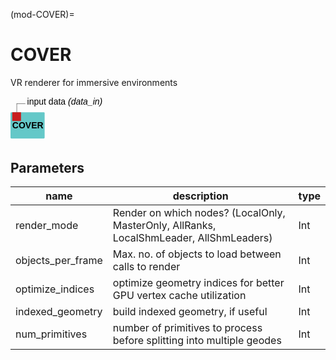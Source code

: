 (mod-COVER)=

# COVER
VR renderer for immersive environments

<svg width="39.0em" height="5.6em" >
<style>.text { font: normal 1.0em sans-serif;}tspan{ font: italic 1.0em sans-serif;}.moduleName{ font: bold 1.0em sans-serif;}</style>
<rect x="0em" y="1.8em" width="3.9em" height="3.0em" rx="0.1em" ry="0.1em" style="fill:#64c8c8ff;" />
<rect x="0.2em" y="1.8em" width="1.0em" height="1.0em" rx="0.0em" ry="0.0em" style="fill:#c81e1eff;" >
<title>data_in</title></rect>
<rect x="0.7em" y="0.8em" width="0.03333333333333333em" height="1.0em" rx="0.0em" ry="0.0em" style="fill:#000000;" />
<rect x="0.7em" y="0.8em" width="1.0em" height="0.03333333333333333em" rx="0.0em" ry="0.0em" style="fill:#000000;" />
<text x="1.9em" y="0.9em" class="text" >input data<tspan> (data_in)</tspan></text>
<text x="0.2em" y="3.6500000000000004em" class="moduleName" >COVER</text></svg>

## Parameters
|name|description|type|
|-|-|-|
|render_mode|Render on which nodes? (LocalOnly, MasterOnly, AllRanks, LocalShmLeader, AllShmLeaders)|Int|
|objects_per_frame|Max. no. of objects to load between calls to render|Int|
|optimize_indices|optimize geometry indices for better GPU vertex cache utilization|Int|
|indexed_geometry|build indexed geometry, if useful|Int|
|num_primitives|number of primitives to process before splitting into multiple geodes|Int|
